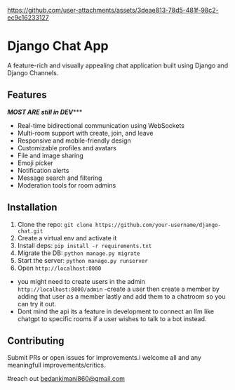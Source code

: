 

https://github.com/user-attachments/assets/3deae813-78d5-481f-98c2-ec9c16233127

# Django Chat App

A feature-rich and visually appealing chat application built using Django and Django Channels.

## Features
***MOST ARE still in DEV******
- Real-time bidirectional communication using WebSockets
- Multi-room support with create, join, and leave
- Responsive and mobile-friendly design
- Customizable profiles and avatars
- File and image sharing
- Emoji picker
- Notification alerts
- Message search and filtering
- Moderation tools for room admins

## Installation

1. Clone the repo: `git clone https://github.com/your-username/django-chat.git`
2. Create a virtual env and activate it
3. Install deps: `pip install -r requirements.txt`
4. Migrate the DB: `python manage.py migrate` 
5. Start the server: `python manage.py runserver`
6. Open `http://localhost:8000`
- you might need to create users in the admin `http://localhost:8000/admin`
-create a user then create a member by adding that user as a member lastly and add them
to a chatroom so you can try it out.
- Dont mind the api its a feature in development to connect an llm like chatgpt to specific rooms if a
user wishes to talk to a bot instead.

## Contributing

Submit PRs or open issues for improvements.i welcome all and any meaningfull improvements/critics.

#reach out <email> bedankimani860@gmail.com</email>
